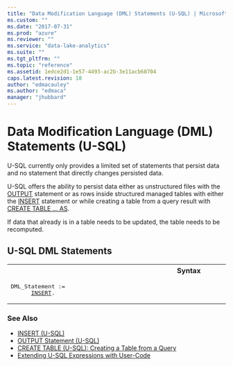 ```yaml
---
title: "Data Modification Language (DML) Statements (U-SQL) | Microsoft Docs"
ms.custom: ""
ms.date: "2017-07-31"
ms.prod: "azure"
ms.reviewer: ""
ms.service: "data-lake-analytics"
ms.suite: ""
ms.tgt_pltfrm: ""
ms.topic: "reference"
ms.assetid: 1edce2d1-1e57-4493-ac2b-3e11acb68704
caps.latest.revision: 18
author: "edmacauley"
ms.author: "edmaca"
manager: "jhubbard"
---
```

# Data Modification Language (DML) Statements (U-SQL)
U-SQL currently only provides a limited set of statements that persist data and no statement that directly changes persisted data.  
  
U-SQL offers the ability to persist data either as unstructured files with the [OUTPUT](../USQL/output-statement-u-sql.md) statement or as rows inside structured managed tables with either the [INSERT](../USQL/insert-u-sql.md) statement or while creating a table from a query result with [CREATE TABLE … AS](../USQL/create-table-u-sql-creating-a-table-from-a-query.md).  
  
If data that already is in a table needs to be updated, the table needs to be recomputed.
  
## U-SQL DML Statements
<table><th>Syntax</th><tr><td><pre>
DML_Statement :=                                                                                         
      <a href="insert-u-sql.md">INSERT</a>. 
</pre></td></tr></table>
  
### See Also
* [INSERT (U-SQL)](../USQL/insert-u-sql.md) 
* [OUTPUT Statement (U-SQL)](../USQL/output-statement-u-sql.md)  
* [CREATE TABLE (U-SQL): Creating a Table from a Query](../USQL/create-table-u-sql-creating-a-table-from-a-query.md)   
* [Extending U-SQL Expressions with User-Code](../USQL/extending-u-sql-expressions-with-user-code.md)

